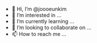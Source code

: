 - 👋 Hi, I’m @joooeunkim
- 👀 I’m interested in ...
- 🌱 I’m currently learning ...
- 💞️ I’m looking to collaborate on ...
- 📫 How to reach me ...

<!---
joooeunkim/joooeunkim is a ✨ special ✨ repository because its `README.md` (this file) appears on your GitHub profile.
You can click the Preview link to take a look at your changes.
--->
